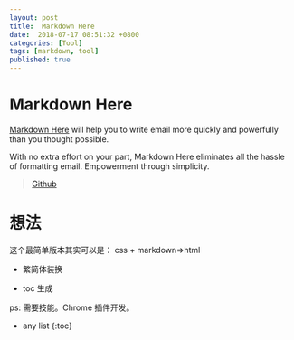 ```yaml
---
layout: post
title:  Markdown Here
date:  2018-07-17 08:51:32 +0800
categories: [Tool]
tags: [markdown, tool]
published: true
---
```


# Markdown Here

[Markdown Here](https://markdown-here.com/) will help you to write email more quickly and powerfully than you thought possible.

With no extra effort on your part, Markdown Here eliminates all the hassle of formatting email. Empowerment through simplicity.

> [Github](https://github.com/adam-p/markdown-here)


# 想法

这个最简单版本其实可以是： css + markdown=>html

- 繁简体装换

- toc 生成

ps: 需要技能。Chrome 插件开发。

* any list
{:toc}
